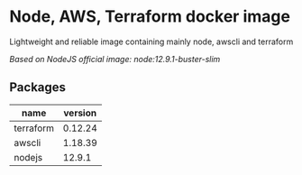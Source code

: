 # Node, AWS, Terraform docker image

Lightweight and reliable image containing mainly node, awscli and terraform

*Based on NodeJS official image: node:12.9.1-buster-slim*

## Packages

| name      | version |
| --------- | ------- |
| terraform | 0.12.24 |
| awscli    | 1.18.39 |
| nodejs    | 12.9.1  |
